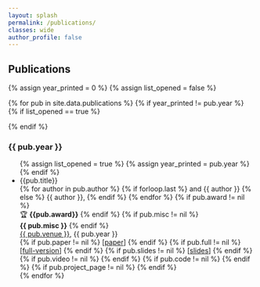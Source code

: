 ```yaml
---
layout: splash
permalink: /publications/
classes: wide
author_profile: false
---
```


## Publications
{% assign year_printed = 0 %}
{% assign list_opened = false %}

{% for pub in site.data.publications %}
{% if year_printed != pub.year %}
{% if list_opened == true %}
</ul>
{% endif %}
<h3> {{ pub.year }} </h3>
<ul>
{% assign list_opened = true %}
{% assign year_printed = pub.year %}
{% endif %}
<li>{{pub.title}}<br>
{% for author in pub.author %}
{% if forloop.last %}
and {{ author }}
{% else %}
{{ author }},
{% endif %}
{% endfor %}
  {% if pub.award != nil %}
    <br>&#127942; <b>{{pub.award}}</b>
  {% endif %}
  {% if pub.misc != nil %}
  <br><b>{{ pub.misc }}</b>
  {% endif %}
  <br>
  <a href="{{ pub.venue_link }}">{{ pub.venue }}</a>, {{ pub.year }}
   <br>
  {% if pub.paper != nil %}
  [<a href="{{ site.baseurl }}/publications/{{ pub.paper }}">paper</a>]
  {% endif %}
  {% if pub.full != nil %}
    [<a href="{{ site.baseurl }}/publications/{{ pub.full }}">full-version</a>]
  {% endif %}
  {% if pub.slides != nil %}
    [<a href="{{ site.baseurl }}/publications/{{ pub.slides }}">slides</a>]
  {% endif %}
  {% if pub.video != nil %}
    <a href="{{ pub.video }}"><i class="fab fa-youtube" style="font-size: 18px; vertical-align: baseline"></i></a>
  {% endif %}
  {% if pub.code != nil %}
    <a href="{{ pub.code }}"><i class="fab fa-github" style="font-size: 18px; vertical-align: baseline"></i></a>
  {% endif %}
  {% if pub.project_page != nil %}
    <a href="{{ pub.project_page }}"><i class="fas fa-home" style="font-size: 18px; vertical-align: baseline"></i></a>
  {% endif %}
  </li>
{% endfor %}
